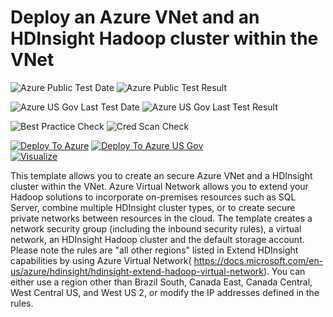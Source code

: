 # Deploy an Azure VNet and an HDInsight Hadoop cluster within the VNet

![Azure Public Test Date](https://azurequickstartsservice.blob.core.windows.net/badges/101-hdinsight-secure-vnet/PublicLastTestDate.svg)
![Azure Public Test Result](https://azurequickstartsservice.blob.core.windows.net/badges/101-hdinsight-secure-vnet/PublicDeployment.svg)

![Azure US Gov Last Test Date](https://azurequickstartsservice.blob.core.windows.net/badges/101-hdinsight-secure-vnet/FairfaxLastTestDate.svg)
![Azure US Gov Last Test Result](https://azurequickstartsservice.blob.core.windows.net/badges/101-hdinsight-secure-vnet/FairfaxDeployment.svg)

![Best Practice Check](https://azurequickstartsservice.blob.core.windows.net/badges/101-hdinsight-secure-vnet/BestPracticeResult.svg)
![Cred Scan Check](https://azurequickstartsservice.blob.core.windows.net/badges/101-hdinsight-secure-vnet/CredScanResult.svg)

[![Deploy To Azure](https://raw.githubusercontent.com/fathym-it/azure-quickstart-templates/master/1-CONTRIBUTION-GUIDE/images/deploytoazure.svg?sanitize=true)](https://portal.azure.com/#create/Microsoft.Template/uri/https%3A%2F%2Fraw.githubusercontent.com%2Ffathym-it%2Fazure-quickstart-templates%2Fmaster%2F101-hdinsight-secure-vnet%2Fazuredeploy.json)
[![Deploy To Azure US Gov](https://raw.githubusercontent.com/fathym-it/azure-quickstart-templates/master/1-CONTRIBUTION-GUIDE/images/deploytoazuregov.svg?sanitize=true)](https://portal.azure.us/#create/Microsoft.Template/uri/https%3A%2F%2Fraw.githubusercontent.com%2Ffathym-it%2Fazure-quickstart-templates%2Fmaster%2F101-hdinsight-secure-vnet%2Fazuredeploy.json)  
[![Visualize](https://raw.githubusercontent.com/fathym-it/azure-quickstart-templates/master/1-CONTRIBUTION-GUIDE/images/visualizebutton.svg?sanitize=true)](http://armviz.io/#/?load=https%3A%2F%2Fraw.githubusercontent.com%2Ffathym-it%2Fazure-quickstart-templates%2Fmaster%2F101-hdinsight-secure-vnet%2Fazuredeploy.json)

This template allows you to create an secure Azure VNet and a HDInsight cluster within the VNet. Azure Virtual Network allows you to extend your Hadoop solutions to incorporate on-premises resources such as SQL Server, combine multiple HDInsight cluster types, or to create secure private networks between resources in the cloud. The template creates a network security group (including the inbound security rules), a virtual network, an HDInsight Hadoop cluster and the default storage account. Please note the rules are "all other regions" listed in Extend HDInsight capabilities by using Azure Virtual Network( https://docs.microsoft.com/en-us/azure/hdinsight/hdinsight-extend-hadoop-virtual-network). You can either use a region other than Brazil South, Canada East, Canada Central, West Central US, and West US 2, or modify the IP addresses defined in the rules.


